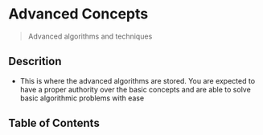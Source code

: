 # Advanced Concepts
>Advanced algorithms and techniques 
## Descrition
- This is where the advanced algorithms are stored. You are expected to have a proper authority over the basic concepts and are able to solve basic algorithmic problems with ease
## Table of Contents
